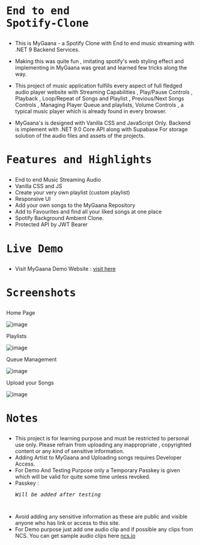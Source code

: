 # <pre>End to end Spotify-Clone</pre>

- This is MyGaana - a Spotify Clone with End to end music streaming with .NET 9 Backend Services.

- Making this was quite fun , imitating spotify's web styling effect and implementing in MyGaana was great and learned few tricks along the way.

-  This project of music application fulfills every aspect of full fledged audio player website with Streaming Capabilities , Play/Pause Controls , Playback , Loop/Repeat of Songs and Playlist , Previous/Next Songs Controls , Managing Player Queue and playlists, Volume Controls , a typical music player which is already found in every browser.

-  MyGaana's is designed with Vanilla CSS and JavaScript Only. Backend is implement with .NET 9.0 Core API along with Supabase For storage solution of the audio files and assets of the projects.

# <pre>Features and Highlights</pre>

- End to end Music Streaming Audio
- Vanilla CSS and JS
- Create your very own playlist (custom playlist)
- Responsive UI
- Add your own songs to the MyGaana Repository
- Add to Favourites and find all your liked songs at one place
- Spotify Background Ambient Clone.
- Protected API by JWT Bearer

# <pre>Live Demo</pre>

- Visit MyGaana Demo Website : <a href="https://mygaana.runasp.net/">visit here</a>

# <pre>Screenshots</pre>

Home Page

![image](https://github.com/user-attachments/assets/aea55a3b-d852-4b0a-b6ea-3f2529c8a902)

Playlists

![image](https://github.com/user-attachments/assets/4b2329a6-bb40-430b-8ebb-da3347cb88af)

Queue Management

![image](https://github.com/user-attachments/assets/2f25a33e-88b4-42c4-a49c-a0dabd208ffa)

Upload your Songs

![image](https://github.com/user-attachments/assets/9217b6d2-c879-4d30-8713-9f5f32276604)

# <pre>Notes</pre>

- This project is for learning purpose and must be restricted to personal use only. Please refrain from uploading any inappropriate , copyrighted content or any kind of sensitive information.
- Adding Artist to MyGaana and Uploading songs requires Developer Access.
- For Demo And Testing Purpose only a Temporary Passkey is given which will be valid for quite some time unless revoked.
- Passkey : <i><pre>Will be added after testing<pre></i>
- Avoid adding any sensitive information as these are public and visible anyone who has link or access to this site.
- For Demo purpose just add one audio clip and if possible any clips from NCS. You can get sample audio clips here <a href="https://ncs.io/">ncs.io</a>
